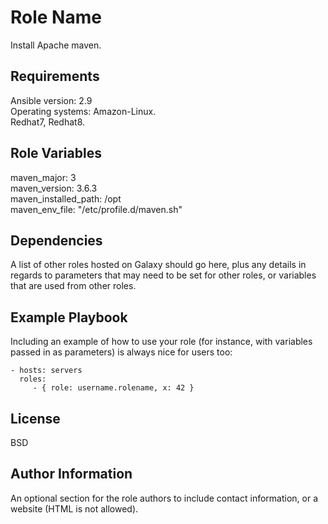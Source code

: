 Role Name
=========

Install Apache maven.

Requirements
------------

Ansible version: 2.9   
Operating systems: Amazon-Linux.  
                   Redhat7, Redhat8.

Role Variables
--------------

maven_major: 3  
maven_version: 3.6.3  
maven_installed_path: /opt  
maven_env_file: "/etc/profile.d/maven.sh"  

Dependencies
------------

A list of other roles hosted on Galaxy should go here, plus any details in regards to parameters that may need to be set for other roles, or variables that are used from other roles.

Example Playbook
----------------

Including an example of how to use your role (for instance, with variables passed in as parameters) is always nice for users too:

    - hosts: servers
      roles:
         - { role: username.rolename, x: 42 }

License
-------

BSD

Author Information
------------------

An optional section for the role authors to include contact information, or a website (HTML is not allowed).
